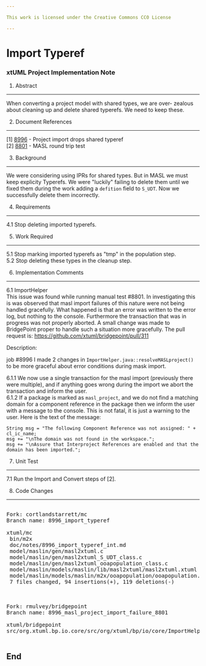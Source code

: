 ```yaml
---

This work is licensed under the Creative Commons CC0 License

---
```


# Import Typeref
### xtUML Project Implementation Note


1. Abstract
-----------
When converting a project model with shared types, we are over-
zealous about cleaning up and delete shared typerefs.  We need
to keep these.

2. Document References
----------------------
[1] [8996](https://support.onefact.net/issues/8996) - Project import drops shared typeref  
[2] [8801](https://support.onefact.net/issues/8801) - MASL round trip test  

3. Background
-------------
We were considering using IPRs for shared types.  But in MASL we must
keep explicity Typerefs.  We were "luckily" failing to delete them until
we fixed them during the work adding a `defition` field to `S_UDT`.  Now
we successfully delete them incorrectly.

4. Requirements
---------------
4.1 Stop deleting imported typerefs.

5. Work Required
----------------
5.1 Stop marking imported typerefs as "tmp" in the population step.  
5.2 Stop deleting these types in the cleanup step.  

6. Implementation Comments
--------------------------
6.1 ImportHelper  
This issue was found while running manual test #8801. In investigating
this is was observed that masl import failures of this nature were not
being handled gracefully.  What happened is that an error was written
to the error log, but nothing to the console.  Furthermore the transaction
that was in progress was not properly aborted.  A small change was made to
BridgePoint proper to handle such a situation more gracefully.
The pull request is: https://github.com/xtuml/bridgepoint/pull/311

Description:  

job #8996 I made 2 changes in `ImportHelper.java::resolveMASLproject()`
to be more graceful about error conditions during mask import.  

6.1.1 We now use a single transaction for the masl import (previously
there were multiple), and if anything goes wrong during the import we
abort the transaction and inform the user.  
6.1.2 If a package is marked as `masl_project`, and we do not find a
matching domain for a component reference in the package then we inform
the user with a message to the console.  This is not fatal, it is just
a warning to the user. Here is the text of the message:  
```
String msg = "The following Component Reference was not assigned: " + cl_ic_name;
msg += "\nThe domain was not found in the workspace.";
msg += "\nAssure that Interproject References are enabled and that the domain has been imported.";
```

7. Unit Test
------------
7.1 Run the Import and Convert steps of [2].  

8. Code Changes
---------------
<pre>

Fork: cortlandstarrett/mc
Branch name: 8996_import_typeref

xtuml/mc
 bin/m2x                                                          | Bin 650753 -> 646396 bytes
 doc/notes/8996_import_typeref_int.md                             |  90 +++++++++++++++++++++++++++++++++++++++++++++++
 model/maslin/gen/masl2xtuml.c                                    |  80 -----------------------------------------
 model/maslin/gen/masl2xtuml_S_UDT_class.c                        |  16 ---------
 model/maslin/gen/masl2xtuml_ooapopulation_class.c                |   4 +--
 model/maslin/models/maslin/lib/masl2xtuml/masl2xtuml.xtuml       |  21 +----------
 model/maslin/models/maslin/m2x/ooapopulation/ooapopulation.xtuml |   2 +-
 7 files changed, 94 insertions(+), 119 deletions(-)



Fork: rmulvey/bridgepoint
Branch name: 8996_masl_project_import_failure_8801

xtuml/bridgepoint
src/org.xtuml.bp.io.core/src/org/xtuml/bp/io/core/ImportHelper.java

</pre>

End
---


